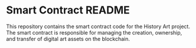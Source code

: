 # Smart Contract README

This repository contains the smart contract code for the History Art project. The smart contract is responsible for managing the creation, ownership, and transfer of digital art assets on the blockchain.

 